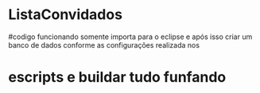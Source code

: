 # ListaConvidados
#codigo funcionando somente importa para o eclipse e após isso criar um banco de dados conforme as configurações realizada nos
# escripts e buildar tudo funfando 
